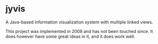 jyvis
=====

A Java-based information visualization system with multiple linked views.

This project was implemented in 2008 and has not been touched since. It does however have some great ideas in it, and it does work well.

